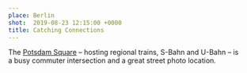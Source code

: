 ```yaml
---
place: Berlin
shot:  2019-08-23 12:15:00 +0000
title: Catching Connections
---
```


The [Potsdam Square](https://en.wikipedia.org/wiki/Potsdamer_Platz) – hosting regional trains, S-Bahn and U-Bahn – is a busy commuter intersection and a great street photo location.
